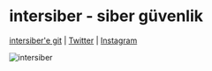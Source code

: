 # intersiber - siber güvenlik

[intersiber'e git](https://intersiber.com/) | [Twitter](https://twitter.com/intersiber/) |  [Instagram](https://instagram.com/intersiber/)

![intersiber](https://intersiber.com/assets/images/intersiber.jpg)